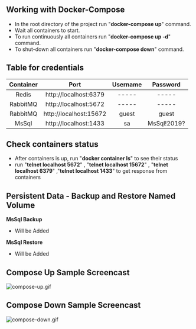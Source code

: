 

## Working with Docker-Compose

- In the root directory of the project run "**docker-compose up**" command.
- Wait all containers to start.
- To run continuously all containers run  "**docker-compose up -d**" command.
- To shut-down all containers run  "**docker-compose down**" command.



## Table for credentials

|Container|         Port         |Username| Password  |
|:-------:|:--------------------:|:------:|:---------:|
|  Redis  |http://localhost:6379 | -----  |   -----   |
|RabbitMQ |http://localhost:5672 | -----  |   -----   |
|RabbitMQ |http://localhost:15672| guest  |   guest   |
|  MsSql  |http://localhost:1433 |   sa   |MsSql!2019?|


## Check containers status

- After containers is up, run "**docker container ls**" to see their status
- run "**telnet localhost 5672**" , "**telnet localhost 15672**"  , "**telnet localhost 6379**" ,"**telnet localhost 1433**"  to get response from containers

## Persistent Data - Backup and Restore Named Volume

**MsSql Backup**

- Will be Added

**MsSql Restore**

- Will be Added

## Compose Up Sample Screencast

![compose-up.gif](https://github.com/bilgeadamdev/docker_mssql-redis-rabbitmq/blob/master/images/up_mssql-redis-rabbitmq.gif)

## Compose Down Sample Screencast

![compose-down.gif](https://github.com/bilgeadamdev/docker_mssql-redis-rabbitmq/blob/master/images/down_mssql-redis-rabbitmq.gif)



